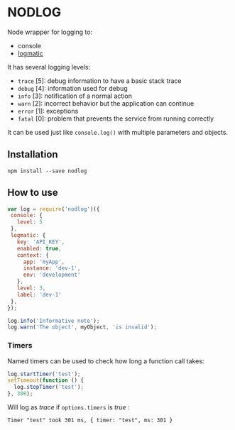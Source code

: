 # NODLOG

Node wrapper for logging to:

- console
- [logmatic](http://www.logmatic.io)

It has several logging levels:

- `trace` [5]: debug information to have a basic stack trace
- `debug` [4]: information used for debug
- `info`  [3]: notification of a normal action
- `warn`  [2]: incorrect behavior but the application can continue
- `error` [1]: exceptions
- `fatal` [0]: problem that prevents the service from running correctly

It can be used just like `console.log()` with multiple parameters and objects.

## Installation

```shell
npm install --save nodlog
```

## How to use

```javascript
var log = require('nodlog')({
 console: {
   level: 5
 },
 logmatic: {
   key: 'API_KEY',
   enabled: true,
   context: {
     app: 'myApp',
     instance: 'dev-1',
     env: 'development'
   },
   level: 3,
   label: 'dev-1'
 },
});

log.info('Informative note');
log.warn('The object', myObject, 'is invalid');
```

### Timers

Named timers can be used to check how long a function call takes:

```javascript
log.startTimer('test');
setTimeout(function () {
  log.stopTimer('test');
}, 300);
```

Will log as _trace_ if `options.timers` is _true_ :

`Timer "test" took 301 ms, { timer: "test", ms: 301 }`
